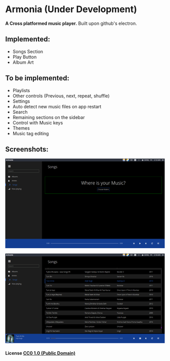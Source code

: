 # Armonia (Under Development)

**A Cross platformed music player.**
Built upon github's electron.

## Implemented:
- Songs Section
- Play Button
- Album Art

## To be implemented:
- Playlists
- Other controls (Previous, next, repeat, shuffle)
- Settings
- Auto detect new music files on app restart
- Search
- Remaining sections on the sidebar
- Control with Music keys
- Themes
- Music tag editing

## Screenshots:
![Songs view](./Screenshot1.png)

![Songs view](./Screenshot2.png)

#### License [CC0 1.0 (Public Domain)](LICENSE.md)
